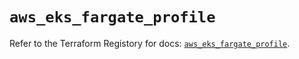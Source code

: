 # `aws_eks_fargate_profile`

Refer to the Terraform Registory for docs: [`aws_eks_fargate_profile`](https://registry.terraform.io/providers/hashicorp/aws/5.13.0/docs/resources/eks_fargate_profile).
